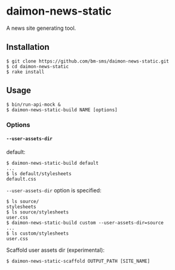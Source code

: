 # daimon-news-static

A news site generating tool.

## Installation

    $ git clone https://github.com/bm-sms/daimon-news-static.git
    $ cd daimon-news-static
    $ rake install

## Usage

    $ bin/run-api-mock &
    $ daimon-news-static-build NAME [options]

### Options

#### `--user-assets-dir`

default:

    $ daimon-news-static-build default
    ...
    $ ls default/stylesheets
    default.css

`--user-assets-dir` option is specified:

    $ ls source/
    stylesheets
    $ ls source/stylesheets
    user.css
    $ daimon-news-static-build custom --user-assets-dir=source
    ...
    $ ls custom/stylesheets
    user.css

Scaffold user assets dir (experimental):

    $ daimon-news-static-scaffold OUTPUT_PATH [SITE_NAME]

